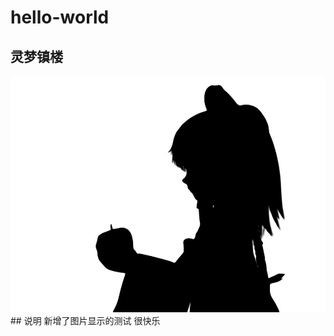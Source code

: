 # hello-world
## 灵梦镇楼
<img src="https://github.com/Mqy2000/hello-world/blob/master/cover.jpg"/>
## 说明
新增了图片显示的测试<tr>
很快乐<tr>

